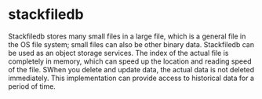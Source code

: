 # stackfiledb
 
Stackfiledb stores many small files in a large file, which is a general file in the OS file system; small files can also be other binary data.
Stackfiledb can be used as an object storage services. 
The index of the actual file is completely in memory, which can speed up the location and reading speed of the file.
SWhen you delete and update data, the actual data is not deleted immediately. This implementation can provide access to historical data for a period of time.
